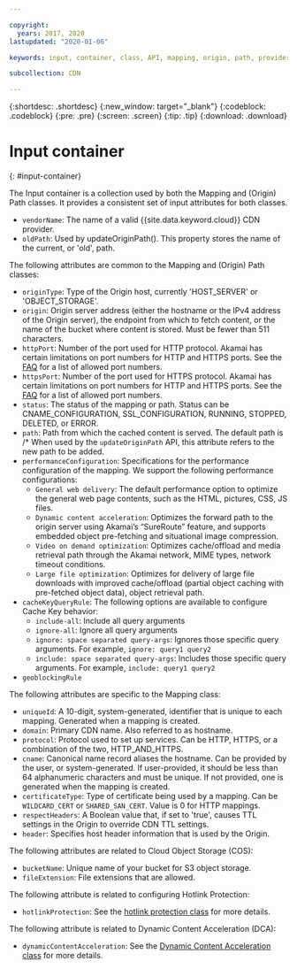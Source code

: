 ```yaml
---

copyright:
  years: 2017, 2020
lastupdated: "2020-01-06"

keywords: input, container, class, API, mapping, origin, path, provider, hotlink

subcollection: CDN

---
```


{:shortdesc: .shortdesc}
{:new_window: target="_blank"}
{:codeblock: .codeblock}
{:pre: .pre}
{:screen: .screen}
{:tip: .tip}
{:download: .download}

# Input container
{: #input-container}

The Input container is a collection used by both the Mapping and (Origin) Path classes. It provides a consistent set of input attributes for both classes.

* `vendorName`: The name of a valid {{site.data.keyword.cloud}} CDN provider.
* `oldPath`: Used by updateOriginPath(). This property stores the name of the current, or 'old', path.

The following attributes are common to the Mapping and (Origin) Path classes:
* `originType`: Type of the Origin host, currently 'HOST_SERVER' or 'OBJECT_STORAGE'.
* `origin`: Origin server address (either the hostname or the IPv4 address of the Origin server), the endpoint from which to fetch content, or the name of the bucket where content is stored. Must be fewer than 511 characters.
* `httpPort`: Number of the port used for HTTP protocol. Akamai has certain limitations on port numbers for HTTP and HTTPS ports. See the [FAQ](/docs/CDN?topic=CDN-faqs#are-there-any-restrictions-on-what-http-and-https-port-numbers-are-allowed-for-akamai-) for a list of allowed port numbers.
* `httpsPort`: Number of the port used for HTTPS protocol. Akamai has certain limitations on port numbers for HTTP and HTTPS ports. See the [FAQ](/docs/CDN?topic=CDN-faqs#are-there-any-restrictions-on-what-http-and-https-port-numbers-are-allowed-for-akamai-) for a list of allowed port numbers.
* `status`:  The status of the mapping or path. Status can be CNAME_CONFIGURATION, SSL_CONFIGURATION, RUNNING, STOPPED, DELETED, or ERROR.
* `path`: Path from which the cached content is served. The default path is /\* When used by the `updateOriginPath` API, this attribute refers to the new path to be added.
* `performanceConfiguration`: Specifications for the performance configuration of the mapping. We support the following performance configurations:
  * `General web delivery`: The default performance option to optimize the general web page contents, such as the HTML, pictures, CSS, JS files.
  * `Dynamic content acceleration`: Optimizes the forward path to the origin server using Akamai’s “SureRoute” feature, and supports embedded object pre-fetching and situational image compression.
  * `Video on demand optimization`: Optimizes cache/offload and media retrieval path through the Akamai network, MIME types, network timeout conditions.
  * `Large file optimization`: Optimizes for delivery of large file downloads with improved cache/offload (partial object caching with pre-fetched object data), object retrieval path.  
* `cacheKeyQueryRule`: The following options are available to configure Cache Key behavior:
  * `include-all`: Include all query arguments
  * `ignore-all`: Ignore all query arguments
  * `ignore: space separated query-args`: Ignores those specific query arguments. For example, `ignore: query1 query2`
  * `include: space separated query-args`: Includes those specific query arguments. For example, `include: query1 query2`
* `geoblockingRule`

The following attributes are specific to the Mapping class:

* `uniqueId`: A 10-digit, system-generated, identifier that is unique to each mapping. Generated when a mapping is created.
* `domain`: Primary CDN name. Also referred to as hostname.
* `protocol`: Protocol used to set up services. Can be HTTP, HTTPS, or a combination of the two, HTTP_AND_HTTPS.
* `cname`: Canonical name record aliases the hostname. Can be provided by the user, or system-generated. If user-provided, it should be less than 64 alphanumeric characters and must be unique. If not provided, one is generated when the mapping is created.
* `certificateType`: Type of certificate being used by a mapping. Can be `WILDCARD_CERT` or `SHARED_SAN_CERT`. Value is 0 for HTTP mappings.
* `respectHeaders`: A Boolean value that, if set to 'true', causes TTL settings in the Origin to override CDN TTL settings.
* `header`: Specifies host header information that is used by the Origin.

The following attributes are related to Cloud Object Storage (COS):  
* `bucketName`: Unique name of your bucket for S3 object storage.  
* `fileExtension`: File extensions that are allowed.

The following attribute is related to configuring Hotlink Protection:
* `hotlinkProtection`: See the [hotlink protection class](/docs/CDN?topic=CDN-hotlink-protection-class) for more details.

The following attribute is related to Dynamic Content Acceleration (DCA):
* `dynamicContentAcceleration`: See the [Dynamic Content Acceleration class](/docs/CDN?topic=CDN-dynamic-content-acceleration-container) for more details.
